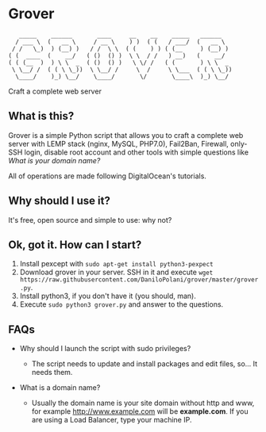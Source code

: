 # Grover
```
   _____    ______       ____     __    __    _____   ______    
  / ___ \  (   __ \     / __ \    ) )  ( (   / ___/  (   __ \   
 / /   \_)  ) (__) )   / /  \ \  ( (    ) ) ( (__     ) (__) )  
( (  ____  (    __/   ( ()  () )  \ \  / /   ) __)   (    __/   
( ( (__  )  ) \ \  _  ( ()  () )   \ \/ /   ( (       ) \ \  _  
 \ \__/ /  ( ( \ \_))  \ \__/ /     \  /     \ \___  ( ( \ \_)) 
  \____/    )_) \__/    \____/       \/       \____\  )_) \__/ 
```
Craft a complete web server


## What is this?
Grover is a simple Python script that allows you to craft a complete web server with LEMP stack (nginx, MySQL, PHP7.0), Fail2Ban, Firewall, only-SSH login, disable root account and other tools with simple questions like *What is your domain name?*

All of operations are made following DigitalOcean's tutorials.

## Why should I use it?
It's free, open source and simple to use: why not?

## Ok, got it. How can I start?
1. Install pexcept with `sudo apt-get install python3-pexpect`
1. Download grover in your server. SSH in it and execute `wget https://raw.githubusercontent.com/DaniloPolani/grover/master/grover.py`.
1. Install python3, if you don't have it (you should, man).
1. Execute `sudo python3 grover.py` and answer to the questions.

## FAQs
* Why should I launch the script with sudo privileges?
  * The script needs to update and install packages and edit files, so... It needs them.
  
* What is a domain name?
  * Usually the domain name is your site domain without http and www, for example http://www.example.com will be **example.com**. If you are using a Load Balancer, type your machine IP.
  
